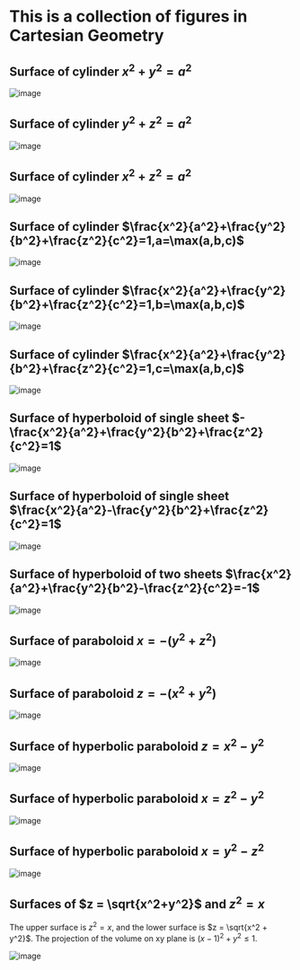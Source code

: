 # This is a collection of figures in Cartesian Geometry

## Surface of cylinder $x^2 + y^2 = a^2$
![image](figures/CartesianGeometry/cylinder1.png)

## Surface of cylinder $y^2 + z^2 = a^2$
![image](figures/CartesianGeometry/cylinder2.png)

## Surface of cylinder $x^2 + z^2 = a^2$
![image](figures/CartesianGeometry/cylinder3.png)

## Surface of cylinder $\frac{x^2}{a^2}+\frac{y^2}{b^2}+\frac{z^2}{c^2}=1,a=\max(a,b,c)$
![image](figures/CartesianGeometry/ellipse1.png)

## Surface of cylinder $\frac{x^2}{a^2}+\frac{y^2}{b^2}+\frac{z^2}{c^2}=1,b=\max(a,b,c)$
![image](figures/CartesianGeometry/ellipse2.png)

## Surface of cylinder $\frac{x^2}{a^2}+\frac{y^2}{b^2}+\frac{z^2}{c^2}=1,c=\max(a,b,c)$
![image](figures/CartesianGeometry/ellipse3.png)

## Surface of hyperboloid of single sheet $-\frac{x^2}{a^2}+\frac{y^2}{b^2}+\frac{z^2}{c^2}=1$
![image](figures/CartesianGeometry/hyperboloid_single1.png)

## Surface of hyperboloid of single sheet $\frac{x^2}{a^2}-\frac{y^2}{b^2}+\frac{z^2}{c^2}=1$
![image](figures/CartesianGeometry/hyperboloid_single2.png)

## Surface of hyperboloid of two sheets $\frac{x^2}{a^2}+\frac{y^2}{b^2}-\frac{z^2}{c^2}=-1$
![image](figures/CartesianGeometry/hyperboloid_two1.png)

## Surface of paraboloid $x=-(y^2+z^2)$
![image](figures/CartesianGeometry/paraboloid1.png)

## Surface of paraboloid $z=-(x^2+y^2)$
![image](figures/CartesianGeometry/paraboloid2.png)

## Surface of hyperbolic paraboloid $z=x^2-y^2$
![image](figures/CartesianGeometry/hyperbolic_paraboloid.png)

## Surface of hyperbolic paraboloid $x=z^2-y^2$
![image](figures/CartesianGeometry/hyperbolic_paraboloid2.png)

## Surface of hyperbolic paraboloid $x=y^2-z^2$
![image](figures/CartesianGeometry/hyperbolic_paraboloid3.png)


## Surfaces of $z = \sqrt{x^2+y^2}$ and $z^2 = x$

The upper surface is $z^2 = x$, and the lower surface 
is $z = \sqrt{x^2 + y^2}$. The projection of the volume
on xy plane is $(x-1)^2 + y^2 \le 1$.

![image](figures/CartesianGeometry/cone-and-para.png)


